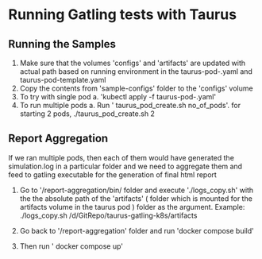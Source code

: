 # Running Gatling tests with Taurus

Running the Samples
-------------------
1. Make sure that the volumes 'configs' and 'artifacts' are updated with actual path  based on running environment in the taurus-pod-.yaml and taurus-pod-template.yaml
2. Copy the contents from 'sample-configs' folder to the 'configs' volume 
3. To try with single pod 
    a. 'kubectl apply -f taurus-pod-.yaml' 
4. To run multiple pods 
    a. Run ' taurus_pod_create.sh no_of_pods'.  for starting 2 pods, ./taurus_pod_create.sh 2



Report Aggregation
------------------

If we ran multiple pods, then each of them would have generated the simulation.log in a particular folder and we need to aggregate them and feed to gatling executable for the generation of final html report

1. Go to '/report-aggregation/bin/ folder and execute './logs_copy.sh'  with the the absolute path of the 'artifacts' ( folder which is mounted for the artifacts volume in the taurus pod ) folder as the argument. 
Example:  ./logs_copy.sh /d/GitRepo/taurus-gatling-k8s/artifacts

2. Go back to '/report-aggregation' folder and run 'docker compose build'

3. Then run ' docker compose up'
